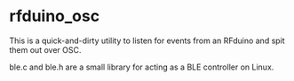 rfduino_osc
===========

This is a quick-and-dirty utility to listen for events from an RFduino and spit
them out over OSC.

ble.c and ble.h are a small library for acting as a BLE controller on Linux.
